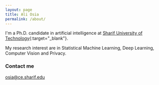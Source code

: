 ```yaml
---
layout: page
title: Ali Osia
permalink: /about/
---
```


I'm a Ph.D. candidate in artificial intelligence at [Sharif University of Technology](http://www.en.sharif.edu/){:target="_blank"}.

My research interest are in Statistical Machine Learning, Deep Learning, Computer Vision and Privacy.
### Contact me

[osia@ce.sharif.edu](mailto:osia@ce.sharif.edu)


